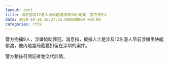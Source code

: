 ```yaml
---
layout: post
title: 消息指就12港人涉偷越邊境被扣內地案　警方拘9人
date: 2020-10-10 10:27:35.000000000 +08:00
categories: rthk
---
```


警方拘捕9人，涉嫌協助罪犯。消息指，被捕人士是涉及12名港人早前涉嫌坐快艇偷渡，被內地當局截獲扣留在深圳的案件。

警方稍後召開記者會交代詳情。
